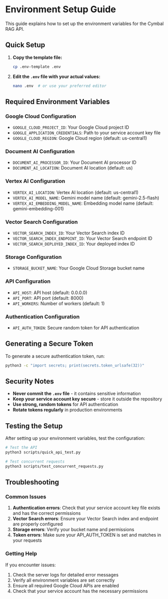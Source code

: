 # Environment Setup Guide

This guide explains how to set up the environment variables for the Cymbal RAG API.

## Quick Setup

1. **Copy the template file:**
   ```bash
   cp .env-template .env
   ```

2. **Edit the `.env` file with your actual values:**
   ```bash
   nano .env  # or use your preferred editor
   ```

## Required Environment Variables

### Google Cloud Configuration
- `GOOGLE_CLOUD_PROJECT_ID`: Your Google Cloud project ID
- `GOOGLE_APPLICATION_CREDENTIALS`: Path to your service account key file
- `GOOGLE_CLOUD_REGION`: Google Cloud region (default: us-central1)

### Document AI Configuration
- `DOCUMENT_AI_PROCESSOR_ID`: Your Document AI processor ID
- `DOCUMENT_AI_LOCATION`: Document AI location (default: us)

### Vertex AI Configuration
- `VERTEX_AI_LOCATION`: Vertex AI location (default: us-central1)
- `VERTEX_AI_MODEL_NAME`: Gemini model name (default: gemini-2.5-flash)
- `VERTEX_AI_EMBEDDING_MODEL_NAME`: Embedding model name (default: gemini-embedding-001)

### Vector Search Configuration
- `VECTOR_SEARCH_INDEX_ID`: Your Vector Search index ID
- `VECTOR_SEARCH_INDEX_ENDPOINT_ID`: Your Vector Search endpoint ID
- `VECTOR_SEARCH_DEPLOYED_INDEX_ID`: Your deployed index ID

### Storage Configuration
- `STORAGE_BUCKET_NAME`: Your Google Cloud Storage bucket name

### API Configuration
- `API_HOST`: API host (default: 0.0.0.0)
- `API_PORT`: API port (default: 8000)
- `API_WORKERS`: Number of workers (default: 1)

### Authentication Configuration
- `API_AUTH_TOKEN`: Secure random token for API authentication

## Generating a Secure Token

To generate a secure authentication token, run:
```bash
python3 -c "import secrets; print(secrets.token_urlsafe(32))"
```

## Security Notes

- **Never commit the `.env` file** - it contains sensitive information
- **Keep your service account key secure** - store it outside the repository
- **Use strong, random tokens** for API authentication
- **Rotate tokens regularly** in production environments

## Testing the Setup

After setting up your environment variables, test the configuration:

```bash
# Test the API
python3 scripts/quick_api_test.py

# Test concurrent requests
python3 scripts/test_concurrent_requests.py
```

## Troubleshooting

### Common Issues

1. **Authentication errors**: Check that your service account key file exists and has the correct permissions
2. **Vector Search errors**: Ensure your Vector Search index and endpoint are properly configured
3. **Storage errors**: Verify your bucket name and permissions
4. **Token errors**: Make sure your API_AUTH_TOKEN is set and matches in your requests

### Getting Help

If you encounter issues:
1. Check the server logs for detailed error messages
2. Verify all environment variables are set correctly
3. Ensure all required Google Cloud APIs are enabled
4. Check that your service account has the necessary permissions
